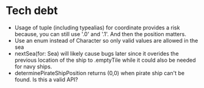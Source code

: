 # Tech debt
- Usage of tuple (including typealias) for coordinate provides a risk because, you can still use '.0' and '.1'. And then the position matters.
- Use an enum instead of Character so only valid values are allowed in the sea
- nextSea(for: Sea) will likely cause bugs later since it overides the previous location of the ship to .emptyTile while it could also be needed for navy ships.
- determinePirateShipPosition returns (0,0) when pirate ship can't be found. Is this a valid API?